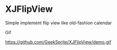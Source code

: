 # XJFlipView
Simple implement flip view like old-fashion calendar

Gif

https://github.com/GeekSprite/XJFlipView/demo.gif

